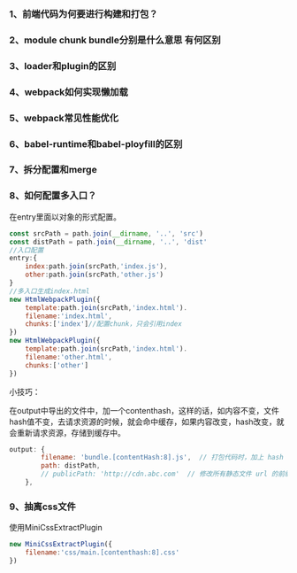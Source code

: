 ### 1、前端代码为何要进行构建和打包？

### 2、module chunk bundle分别是什么意思 有何区别

### 3、loader和plugin的区别

### 4、webpack如何实现懒加载

### 5、webpack常见性能优化

### 6、babel-runtime和babel-ployfill的区别

### 7、拆分配置和merge

### 8、如何配置多入口？

在entry里面以对象的形式配置。

```js
const srcPath = path.join(__dirname, '..', 'src')
const distPath = path.join(__dirname, '..', 'dist'
//入口配置
entry:{
    index:path.join(srcPath,'index.js'),
    other:path.join(srcPath,'other.js')
}
//多入口生成index.html
new HtmlWebpackPlugin({
    template:path.join(srcPath,'index.html').
    filename:'index.html',
    chunks:['index']//配置chunk，只会引用index
})
new HtmlWebpackPlugin({
    template:path.join(srcPath,'index.html').
    filename:'other.html',
    chunks:['other']
})
```

小技巧：

​	在output中导出的文件中，加一个contenthash，这样的话，如内容不变，文件hash值不变，去请求资源的时候，就会命中缓存，如果内容改变，hash改变，就会重新请求资源，存储到缓存中。

```js
output: {
        filename: 'bundle.[contentHash:8].js',  // 打包代码时，加上 hash 戳
        path: distPath,
        // publicPath: 'http://cdn.abc.com'  // 修改所有静态文件 url 的前缀（如 cdn 域名），这里暂时用不到
    },
```

### 9、抽离css文件

使用MiniCssExtractPlugin

```js
new MiniCssExtractPlugin({
    filename:'css/main.[contenthash:8].css'
})
```

